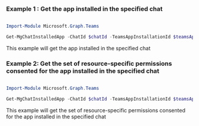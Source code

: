 ### Example 1 : Get the app installed in the specified chat

```powershell

Import-Module Microsoft.Graph.Teams

Get-MgChatInstalledApp -ChatId $chatId -TeamsAppInstallationId $teamsAppInstallationId

```
This example will get the app installed in the specified chat

### Example 2: Get the set of resource-specific permissions consented for the app installed in the specified chat

```powershell

Import-Module Microsoft.Graph.Teams

Get-MgChatInstalledApp -ChatId $chatId -TeamsAppInstallationId $teamsAppInstallationId -Property "consentedPermissionSet,id" 

```
This example will get the set of resource-specific permissions consented for the app installed in the specified chat

